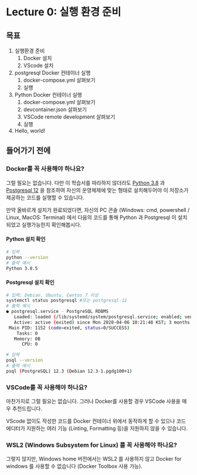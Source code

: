 # Lecture 0: 실행 환경 준비

## 목표
1. 실행환경 준비
    1. Docker 설치
    1. VScode 설치
1. postgresql Docker 컨테이너 실행
    1. docker-compose.yml 살펴보기
    1. 실행
1. Python Docker 컨테이너 실행
    1. docker-compose.yml 살펴보기
    1. devcontainer.json 살펴보기
    1. VSCode remote development 살펴보기
    1. 실행
1. Hello, world!

## 들어가기 전에
### Docker를 꼭 사용해야 하나요?
그럴 필요는 없습니다. 다만 이 학습서를 따라하지 않더라도 [Python 3.8](https://www.python.org/downloads/) 과 [Postgresql 12](https://www.postgresql.org/download/) 을 참조하여 자신의 운영체제에 맞는 형태로 설치해두어야 이 저장소가 제공하는 코드를 실행할 수 있습니다.

만약 올바르게 설치가 완료되었다면, 자신의 PC 콘솔 (Windows: cmd, powershell / Linux, MacOS: Terminal) 에서 다음의 코드를 통해 Python 과 Postgresql 이 설치되었고 실행가능한지 확인해봅시다.

#### Python 설치 확인
```bash
# 입력
python --version
# 출력 예시
Python 3.8.5
```
#### Postgresql 설치 확인
```bash
# 입력: Debian, Ubuntu, Centos 7 이상
systemctl status postgresql #또는 postgresql-12
# 출력 예시
● postgresql.service - PostgreSQL RDBMS
   Loaded: loaded (/lib/systemd/system/postgresql.service; enabled; vendor preset: enabled)
   Active: active (exited) since Mon 2020-04-06 10:21:48 KST; 3 months 24 days ago
 Main PID: 1152 (code=exited, status=0/SUCCESS)
    Tasks: 0
   Memory: 0B
      CPU: 0
```
```bash
# 입력
psql --version
# 출력 예시
psql (PostgreSQL) 12.3 (Debian 12.3-1.pgdg100+1)
```
### VSCode를 꼭 사용해야 하나요?
마찬가지로 그럴 필요는 없습니다. 그러나 Docker를 사용할 경우 VSCode 사용을 매우 추천드립니다.

VScode 없이도 작성한 코드를 Docker 컨테이너 위에서 동작하게 할 수 있으나 코드 에디터가 지원하는 여러 기능 (Linting, Formatting 등)을 지원하지 않을 수 있습니다.

### WSL2 (Windows Subsystem for Linux) 를 꼭 사용해야 하나요?
그렇지 않지만, Windows home 버전에서는 WSL2 를 사용하지 않고 Docker for windows 를 사용할 수 없습니다 (Docker Toolbox 사용 가능). 